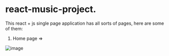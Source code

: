 # react-music-project.
This react + js single page application has all sorts of pages, here are some of them:

1. Home page =>

![image](https://user-images.githubusercontent.com/106228555/227245457-9cede164-fe27-451e-a4b4-003dba46fcfc.png)
